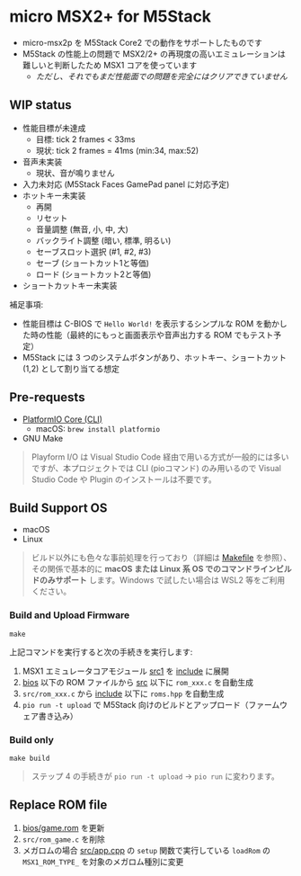 # micro MSX2+ for M5Stack <WIP>

- micro-msx2p を M5Stack Core2 での動作をサポートしたものです
- M5Stack の性能上の問題で MSX2/2+ の再現度の高いエミュレーションは難しいと判断したため MSX1 コアを使っています
  - _ただし、それでもまだ性能面での問題を完全にはクリアできていません_

## WIP status

- 性能目標が未達成
  - 目標: tick 2 frames < 33ms
  - 現状: tick 2 frames = 41ms (min:34, max:52)
- 音声未実装
  - 現状、音が鳴りません
- 入力未対応 (M5Stack Faces GamePad panel に対応予定)
- ホットキー未実装
  - 再開
  - リセット
  - 音量調整 (無音, 小, 中, 大)
  - バックライト調整 (暗い, 標準, 明るい)
  - セーブスロット選択 (#1, #2, #3)
  - セーブ (ショートカット1と等価)
  - ロード (ショートカット2と等価)
- ショートカットキー未実装

補足事項:

- 性能目標は C-BIOS で `Hello World!` を表示するシンプルな ROM を動かした時の性能（最終的にもっと画面表示や音声出力する ROM でもテスト予定）
- M5Stack には 3 つのシステムボタンがあり、ホットキー、ショートカット(1,2) として割り当てる想定

## Pre-requests

- [PlatformIO Core (CLI)](https://docs.platformio.org/en/latest/core/index.html)
  - macOS: `brew install platformio`
- GNU Make

> Playform I/O は Visual Studio Code 経由で用いる方式が一般的には多いですが、本プロジェクトでは CLI (pioコマンド) のみ用いるので Visual Studio Code や Plugin のインストールは不要です。

## Build Support OS

- macOS
- Linux

> ビルド以外にも色々な事前処理を行っており（詳細は [Makefile](Makefile) を参照）、その関係で基本的に **macOS または Linux 系 OS でのコマンドラインビルドのみサポート** します。Windows で試したい場合は WSL2 等をご利用ください。

### Build and Upload Firmware

```
make
```

上記コマンドを実行すると次の手続きを実行します:

1. MSX1 エミュレータコアモジュール [src1](../src1) を [include](include) に展開
2. [bios](bios) 以下の ROM ファイルから [src](src) 以下に `rom_xxx.c` を自動生成
3. `src/rom_xxx.c` から [include](include) 以下に `roms.hpp` を自動生成
4. `pio run -t upload` で M5Stack 向けのビルドとアップロード（ファームウェア書き込み）

### Build only

```
make build
```

> ステップ 4 の手続きが `pio run -t upload` → `pio run` に変わります。

## Replace ROM file

1. [bios/game.rom](bios/game.rom) を更新
2. `src/rom_game.c` を削除
3. メガロムの場合 [src/app.cpp](src/app.cpp) の `setup` 関数で実行している `loadRom` の `MSX1_ROM_TYPE_` を対象のメガロム種別に変更
